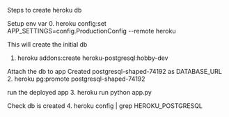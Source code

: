 Steps to create heroku db

Setup env var
0. heroku config:set APP_SETTINGS=config.ProductionConfig --remote heroku

This will create the initial db
1. heroku addons:create heroku-postgresql:hobby-dev

Attach the db to app
Created postgresql-shaped-74192 as DATABASE_URL
2. heroku pg:promote postgresql-shaped-74192

run the deployed app
3. heroku run python app.py   

Check db is created
4. heroku config | grep HEROKU_POSTGRESQL
